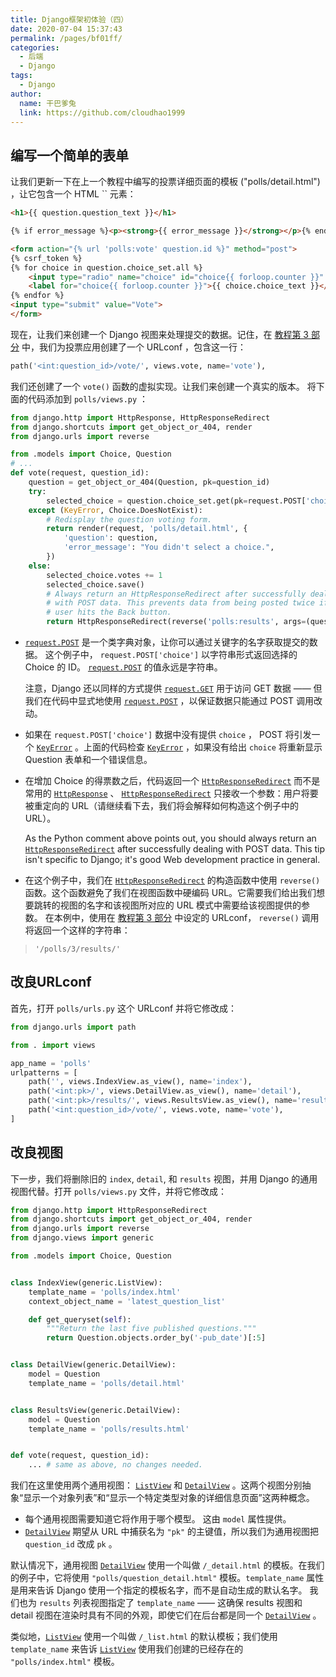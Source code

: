 ```yaml
---
title: Django框架初体验（四）
date: 2020-07-04 15:37:43
permalink: /pages/bf01ff/
categories:
  - 后端
  - Django
tags:
  - Django
author: 
  name: 干巴爹兔
  link: https://github.com/cloudhao1999
---
```

## 编写一个简单的表单

让我们更新一下在上一个教程中编写的投票详细页面的模板 ("polls/detail.html") ，让它包含一个 HTML `` 元素：

```html
<h1>{{ question.question_text }}</h1>

{% if error_message %}<p><strong>{{ error_message }}</strong></p>{% endif %}

<form action="{% url 'polls:vote' question.id %}" method="post">
{% csrf_token %}
{% for choice in question.choice_set.all %}
    <input type="radio" name="choice" id="choice{{ forloop.counter }}" value="{{ choice.id }}">
    <label for="choice{{ forloop.counter }}">{{ choice.choice_text }}</label><br>
{% endfor %}
<input type="submit" value="Vote">
</form>
```

<!-- more -->

现在，让我们来创建一个 Django 视图来处理提交的数据。记住，在 [教程第 3 部分](https://docs.djangoproject.com/zh-hans/3.0/intro/tutorial03/) 中，我们为投票应用创建了一个 URLconf ，包含这一行：

```python
path('<int:question_id>/vote/', views.vote, name='vote'),
```

我们还创建了一个 `vote()` 函数的虚拟实现。让我们来创建一个真实的版本。 将下面的代码添加到 `polls/views.py` ：

```python
from django.http import HttpResponse, HttpResponseRedirect
from django.shortcuts import get_object_or_404, render
from django.urls import reverse

from .models import Choice, Question
# ...
def vote(request, question_id):
    question = get_object_or_404(Question, pk=question_id)
    try:
        selected_choice = question.choice_set.get(pk=request.POST['choice'])
    except (KeyError, Choice.DoesNotExist):
        # Redisplay the question voting form.
        return render(request, 'polls/detail.html', {
            'question': question,
            'error_message': "You didn't select a choice.",
        })
    else:
        selected_choice.votes += 1
        selected_choice.save()
        # Always return an HttpResponseRedirect after successfully dealing
        # with POST data. This prevents data from being posted twice if a
        # user hits the Back button.
        return HttpResponseRedirect(reverse('polls:results', args=(question.id,)))
```

- [`request.POST`](https://docs.djangoproject.com/zh-hans/3.0/ref/request-response/#django.http.HttpRequest.POST) 是一个类字典对象，让你可以通过关键字的名字获取提交的数据。 这个例子中， `request.POST['choice']` 以字符串形式返回选择的 Choice 的 ID。 [`request.POST`](https://docs.djangoproject.com/zh-hans/3.0/ref/request-response/#django.http.HttpRequest.POST) 的值永远是字符串。

  注意，Django 还以同样的方式提供 [`request.GET`](https://docs.djangoproject.com/zh-hans/3.0/ref/request-response/#django.http.HttpRequest.GET) 用于访问 GET 数据 —— 但我们在代码中显式地使用 [`request.POST`](https://docs.djangoproject.com/zh-hans/3.0/ref/request-response/#django.http.HttpRequest.POST) ，以保证数据只能通过 POST 调用改动。

- 如果在 `request.POST['choice']` 数据中没有提供 `choice` ， POST 将引发一个 [`KeyError`](https://docs.python.org/3/library/exceptions.html#KeyError) 。上面的代码检查 [`KeyError`](https://docs.python.org/3/library/exceptions.html#KeyError) ，如果没有给出 `choice` 将重新显示 Question 表单和一个错误信息。

- 在增加 Choice 的得票数之后，代码返回一个 [`HttpResponseRedirect`](https://docs.djangoproject.com/zh-hans/3.0/ref/request-response/#django.http.HttpResponseRedirect) 而不是常用的 [`HttpResponse`](https://docs.djangoproject.com/zh-hans/3.0/ref/request-response/#django.http.HttpResponse) 、 [`HttpResponseRedirect`](https://docs.djangoproject.com/zh-hans/3.0/ref/request-response/#django.http.HttpResponseRedirect) 只接收一个参数：用户将要被重定向的 URL（请继续看下去，我们将会解释如何构造这个例子中的 URL）。

  As the Python comment above points out, you should always return an [`HttpResponseRedirect`](https://docs.djangoproject.com/zh-hans/3.0/ref/request-response/#django.http.HttpResponseRedirect) after successfully dealing with POST data. This tip isn't specific to Django; it's good Web development practice in general.

- 在这个例子中，我们在 [`HttpResponseRedirect`](https://docs.djangoproject.com/zh-hans/3.0/ref/request-response/#django.http.HttpResponseRedirect) 的构造函数中使用 `reverse()` 函数。这个函数避免了我们在视图函数中硬编码 URL。它需要我们给出我们想要跳转的视图的名字和该视图所对应的 URL 模式中需要给该视图提供的参数。 在本例中，使用在 [教程第 3 部分](https://docs.djangoproject.com/zh-hans/3.0/intro/tutorial03/) 中设定的 URLconf， `reverse()` 调用将返回一个这样的字符串：

> ```
> '/polls/3/results/'
> ```

## 改良URLconf

首先，打开 `polls/urls.py` 这个 URLconf 并将它修改成：

```python
from django.urls import path

from . import views

app_name = 'polls'
urlpatterns = [
    path('', views.IndexView.as_view(), name='index'),
    path('<int:pk>/', views.DetailView.as_view(), name='detail'),
    path('<int:pk>/results/', views.ResultsView.as_view(), name='results'),
    path('<int:question_id>/vote/', views.vote, name='vote'),
]
```

## 改良视图

下一步，我们将删除旧的 `index`, `detail`, 和 `results` 视图，并用 Django 的通用视图代替。打开 `polls/views.py` 文件，并将它修改成：

```python
from django.http import HttpResponseRedirect
from django.shortcuts import get_object_or_404, render
from django.urls import reverse
from django.views import generic

from .models import Choice, Question


class IndexView(generic.ListView):
    template_name = 'polls/index.html'
    context_object_name = 'latest_question_list'

    def get_queryset(self):
        """Return the last five published questions."""
        return Question.objects.order_by('-pub_date')[:5]


class DetailView(generic.DetailView):
    model = Question
    template_name = 'polls/detail.html'


class ResultsView(generic.DetailView):
    model = Question
    template_name = 'polls/results.html'


def vote(request, question_id):
    ... # same as above, no changes needed.
```

我们在这里使用两个通用视图： [`ListView`](https://docs.djangoproject.com/zh-hans/3.0/ref/class-based-views/generic-display/#django.views.generic.list.ListView) 和 [`DetailView`](https://docs.djangoproject.com/zh-hans/3.0/ref/class-based-views/generic-display/#django.views.generic.detail.DetailView) 。这两个视图分别抽象“显示一个对象列表”和“显示一个特定类型对象的详细信息页面”这两种概念。

- 每个通用视图需要知道它将作用于哪个模型。 这由 `model` 属性提供。
- [`DetailView`](https://docs.djangoproject.com/zh-hans/3.0/ref/class-based-views/generic-display/#django.views.generic.detail.DetailView) 期望从 URL 中捕获名为 `"pk"` 的主键值，所以我们为通用视图把 `question_id` 改成 `pk` 。

默认情况下，通用视图 [`DetailView`](https://docs.djangoproject.com/zh-hans/3.0/ref/class-based-views/generic-display/#django.views.generic.detail.DetailView) 使用一个叫做 `/_detail.html` 的模板。在我们的例子中，它将使用 `"polls/question_detail.html"` 模板。`template_name` 属性是用来告诉 Django 使用一个指定的模板名字，而不是自动生成的默认名字。 我们也为 `results` 列表视图指定了 `template_name` —— 这确保 results 视图和 detail 视图在渲染时具有不同的外观，即使它们在后台都是同一个 [`DetailView`](https://docs.djangoproject.com/zh-hans/3.0/ref/class-based-views/generic-display/#django.views.generic.detail.DetailView) 。

类似地，[`ListView`](https://docs.djangoproject.com/zh-hans/3.0/ref/class-based-views/generic-display/#django.views.generic.list.ListView) 使用一个叫做 `/_list.html` 的默认模板；我们使用 `template_name` 来告诉 [`ListView`](https://docs.djangoproject.com/zh-hans/3.0/ref/class-based-views/generic-display/#django.views.generic.list.ListView) 使用我们创建的已经存在的 `"polls/index.html"` 模板。